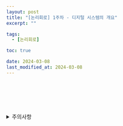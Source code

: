 ```yaml
---
layout: post
title: "[논리회로] 1주차 - 디지털 시스템의 개요"
excerpt: ""

tags:
  - [논리회로]

toc: true

date: 2024-03-08
last_modified_at: 2024-03-08
---
```

## 

<br>
<br>
<br>
<br>
<details>
<summary>주의사항</summary>
<div markdown="1">

이 포스팅은 강원대학교 허정화 교수님의 논리회로 수업을 들으며 내용을 정리 한 것입니다.  
수업 내용에 대한 저작권은 교수님께 있으니,  
다른 곳으로의 무분별한 내용 복사를 자제해 주세요.

</div>
</details>